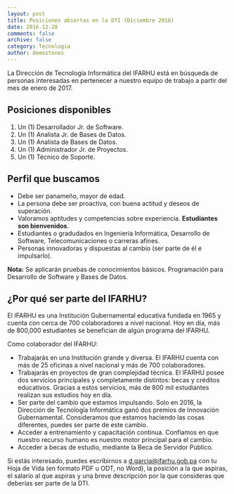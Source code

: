 ```yaml
---
layout: post
title: Posiciones abiertas en la DTI (Diciembre 2016)
date: 2016-12-28
comments: false
archive: false
category: Tecnologia
author: demostenes
---
```


La Dirección de Tecnología Informática del IFARHU está en búsqueda de personas interesadas en pertenecer a nuestro equipo de trabajo a partir del mes de enero de 2017.

## Posiciones disponibles

1. Un (1) Desarrollador Jr. de Software.
1. Un (1) Analista Jr. de Bases de Datos.
1. Un (1) Analista de Bases de Datos.
1. Un (1) Administrador Jr. de Proyectos.
1. Un (1) Técnico de Soporte.

## Perfil que buscamos

- Debe ser panameño, mayor de edad.
- La persona debe ser proactiva, con buena actitud y deseos de superación.
- Valoramos aptitudes y competencias sobre experiencia. **Estudiantes son bienvenidos**.
- Estudiantes o gradudados en Ingeniería Informática, Desarrollo de Software, Telecomunicaciones o carreras afines.
- Personas innovadoras y dispuestas al cambio (ser parte de él e impulsarlo).

**Nota:** Se aplicarán pruebas de conocimientos básicos. Programación para Desarrollo de Software y Bases de Datos.

## ¿Por qué ser parte del IFARHU?

El IFARHU es una Institución Gubernamental educativa fundada en 1965 y cuenta con cerca de 700 colaboradores a nivel nacional. Hoy en día, más de 800,000 estudiantes se benefician de algún programa del IFARHU.

Como colaborador del IFARHU:

- Trabajarás en una Institución grande y diversa. El IFARHU cuenta con más de 25 oficinas a nivel nacional y más de 700 colaboradores.
- Trabajarás en proyectos de gran complejidad técnica. El IFARHU posee dos servicios principales y completamente distintos: becas y créditos educativos. Gracias a estos servicios, más de 800 mil estudiantes realizan sus estudios hoy en día.
- Ser parte del cambio que estamos impulsando. Solo en 2016, la Dirección de Tecnología Informática ganó dos premios de Innovación Gubernamental. Consideramos que estamos haciendo las cosas diferentes, puedes ser parte de este cambio.
- Acceder a entrenamiento y capacitación continua. Confiamos en que nuestro recurso humano es nuestro motor principal para el cambio.
- Acceder a becas de estudio, mediante la Beca de Servidor Público.

Si estás interesado, puedes escribirnos a [d.garcia@ifarhu.gob.pa](mailto:d.garcia@ifarhu.gob.pa) con tu Hoja de Vida (en formato PDF u ODT, no Word), la posición a la que aspiras, el salario al que aspiras y una breve descripción por la que consideras que deberías ser parte de la DTI.
